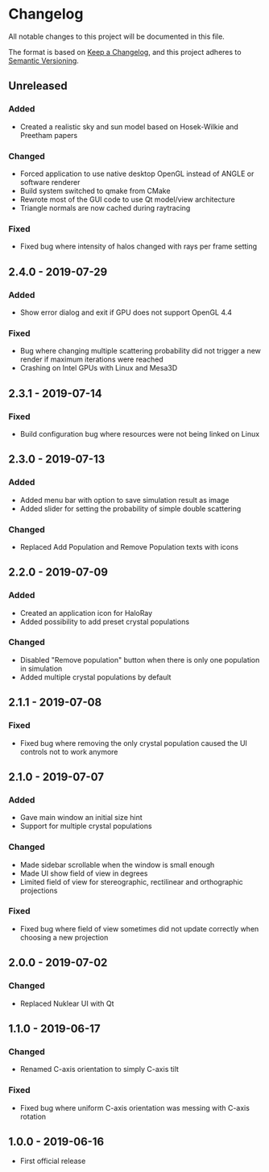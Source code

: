 # Changelog

All notable changes to this project will be documented in this file.

The format is based on [Keep a Changelog](https://keepachangelog.com/en/1.0.0/),
and this project adheres to [Semantic Versioning](https://semver.org/spec/v2.0.0.html).

## Unreleased

### Added

- Created a realistic sky and sun model based on Hosek-Wilkie and Preetham papers

### Changed

- Forced application to use native desktop OpenGL instead of ANGLE or software renderer
- Build system switched to qmake from CMake
- Rewrote most of the GUI code to use Qt model/view architecture
- Triangle normals are now cached during raytracing

### Fixed

- Fixed bug where intensity of halos changed with rays per frame setting

## 2.4.0 - 2019-07-29

### Added

- Show error dialog and exit if GPU does not support OpenGL 4.4

### Fixed

- Bug where changing multiple scattering probability did not trigger a new
  render if maximum iterations were reached
- Crashing on Intel GPUs with Linux and Mesa3D

## 2.3.1 - 2019-07-14

### Fixed

- Build configuration bug where resources were not being linked on Linux

## 2.3.0 - 2019-07-13

### Added

- Added menu bar with option to save simulation result as image
- Added slider for setting the probability of simple double scattering

### Changed

- Replaced Add Population and Remove Population texts with icons

## 2.2.0 - 2019-07-09

### Added

- Created an application icon for HaloRay
- Added possibility to add preset crystal populations

### Changed

- Disabled "Remove population" button when there is only one population in simulation
- Added multiple crystal populations by default

## 2.1.1 - 2019-07-08

### Fixed

- Fixed bug where removing the only crystal population caused the UI controls not to work anymore

## 2.1.0 - 2019-07-07

### Added

- Gave main window an initial size hint
- Support for multiple crystal populations

### Changed

- Made sidebar scrollable when the window is small enough
- Made UI show field of view in degrees
- Limited field of view for stereographic, rectilinear and orthographic projections

### Fixed

- Fixed bug where field of view sometimes did not update correctly when choosing a new projection

## 2.0.0 - 2019-07-02

### Changed

- Replaced Nuklear UI with Qt

## 1.1.0 - 2019-06-17

### Changed

- Renamed C-axis orientation to simply C-axis tilt

### Fixed

- Fixed bug where uniform C-axis orientation was messing with C-axis rotation

## 1.0.0 - 2019-06-16

- First official release
